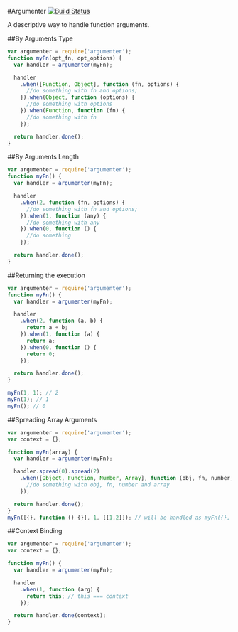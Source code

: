 #Argumenter [![Build Status](https://travis-ci.org/Trecenti/argumenter.png?branch=master)](https://travis-ci.org/Trecenti/argumenter)

A descriptive way to handle function arguments.

##By Arguments Type
```js
var argumenter = require('argumenter');
function myFn(opt_fn, opt_options) {
  var handler = argumenter(myFn);

  handler
    .when([Function, Object], function (fn, options) {
      //do something with fn and options;
    }).when(Object, function (options) {
      //do something with options
    }).when(Function, function (fn) {
      //do something with fn
    });

  return handler.done();
}
```

##By Arguments Length

```js
var argumenter = require('argumenter');
function myFn() {
  var handler = argumenter(myFn);

  handler
    .when(2, function (fn, options) {
      //do something with fn and options;
    }).when(1, function (any) {
      //do something with any
    }).when(0, function () {
      //do something
    });

  return handler.done();
}
```

##Returning the execution
```js
var argumenter = require('argumenter');
function myFn() {
  var handler = argumenter(myFn);

  handler
    .when(2, function (a, b) {
      return a + b;
    }).when(1, function (a) {
      return a;
    }).when(0, function () {
      return 0;
    });

  return handler.done();
}

myFn(1, 1); // 2
myFn(1); // 1
myFn(); // 0
```

##Spreading Array Arguments
```js
var argumenter = require('argumenter');
var context = {};

function myFn(array) {
  var handler = argumenter(myFn);

  handler.spread(0).spread(2)
    .when([Object, Function, Number, Array], function (obj, fn, number, array) {
      //do something with obj, fn, number and array
    });

  return handler.done();
}
myFn([{}, function () {}], 1, [[1,2]]); // will be handled as myFn({}, function() {}, 1, [1, 2])
```

##Context Binding
```js
var argumenter = require('argumenter');
var context = {};

function myFn() {
  var handler = argumenter(myFn);

  handler
    .when(1, function (arg) {
      return this; // this === context
    });

  return handler.done(context);
}
```
